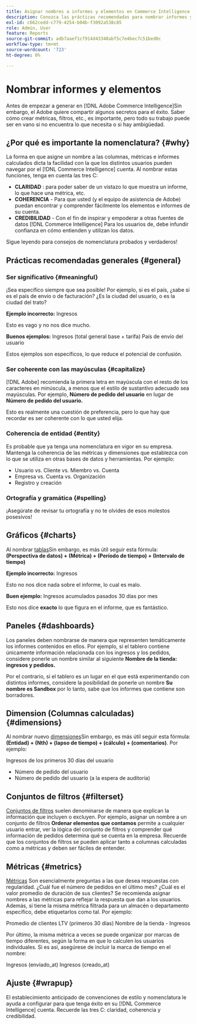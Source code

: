 ```yaml
---
title: Asignar nombres a informes y elementos en Commerce Intelligence
description: Conozca las prácticas recomendadas para nombrar informes y elementos en [!DNL Commerce Intelligence].
exl-id: c662cedd-c779-4254-b04b-f3092a538c85
role: Admin, User
feature: Reports
source-git-commit: adb7aaef1cf914d43348abf5c7e4bec7c51bed0c
workflow-type: tm+mt
source-wordcount: '723'
ht-degree: 0%

---
```


# Nombrar informes y elementos

Antes de empezar a generar en [!DNL Adobe Commerce Intelligence]Sin embargo, el Adobe quiere compartir algunos secretos para el éxito. Saber cómo crear métricas, filtros, etc., es importante, pero todo su trabajo puede ser en vano si no encuentra lo que necesita o si hay ambigüedad.

## ¿Por qué es importante la nomenclatura? {#why}

La forma en que asigne un nombre a las columnas, métricas e informes calculados dicta la facilidad con la que los distintos usuarios pueden navegar por el [!DNL Commerce Intelligence] cuenta. Al nombrar estas funciones, tenga en cuenta las tres C:

* **CLARIDAD** : para poder saber de un vistazo lo que muestra un informe, lo que hace una métrica, etc.
* **COHERENCIA** - Para que usted (y el equipo de asistencia de Adobe) puedan encontrar y comprender fácilmente los elementos e informes de su cuenta.
* **CREDIBILIDAD** - Con el fin de inspirar y empoderar a otras fuentes de datos [!DNL Commerce Intelligence] Para los usuarios de, debe infundir confianza en cómo entienden y utilizan los datos.

Sigue leyendo para consejos de nomenclatura probados y verdaderos!

## Prácticas recomendadas generales {#general}

### Ser significativo {#meaningful}

¡Sea específico siempre que sea posible! Por ejemplo, si es el país, ¿sabe si es el país de envío o de facturación? ¿Es la ciudad del usuario, o es la ciudad del trato?

**Ejemplo incorrecto:**
Ingresos

Esto es vago y no nos dice mucho.

**Buenos ejemplos:**
Ingresos (total general base + tarifa) País de envío del usuario

Estos ejemplos son específicos, lo que reduce el potencial de confusión.

### Ser coherente con las mayúsculas {#capitalize}

[!DNL Adobe] recomienda la primera letra en mayúscula con el resto de los caracteres en minúscula, a menos que el estilo de sustantivo adecuado sea mayúsculas. Por ejemplo, **Número de pedido del usuario** en lugar de **Número de pedido del usuario.**

Esto es realmente una cuestión de preferencia, pero lo que hay que recordar es ser coherente con lo que usted elija.

### Coherencia de entidad {#entity}

Es probable que ya tenga una nomenclatura en vigor en su empresa. Mantenga la coherencia de las métricas y dimensiones que establezca con lo que se utiliza en otras bases de datos y herramientas. Por ejemplo:

* Usuario vs. Cliente vs. Miembro vs. Cuenta
* Empresa vs. Cuenta vs. Organización
* Registro y creación

### Ortografía y gramática {#spelling}

¡Asegúrate de revisar tu ortografía y no te olvides de esos molestos posesivos!

## Gráficos {#charts}

Al nombrar [tablas](../tutorials/using-visual-report-builder.md)Sin embargo, es más útil seguir esta fórmula: **(Perspectiva de datos) + (Métrica) + (Período de tiempo) + (Intervalo de tiempo)**

**Ejemplo incorrecto:**
Ingresos

Esto no nos dice nada sobre el informe, lo cual es malo.

**Buen ejemplo:**
Ingresos acumulados pasados 30 días por mes

Esto nos dice **exacto** lo que figura en el informe, que es fantástico.

## Paneles {#dashboards}

Los paneles deben nombrarse de manera que representen temáticamente los informes contenidos en ellos. Por ejemplo, si el tablero contiene únicamente información relacionada con los ingresos y los pedidos, considere ponerle un nombre similar al siguiente **Nombre de la tienda: ingresos y pedidos.**

Por el contrario, si el tablero es un lugar en el que está experimentando con distintos informes, considere la posibilidad de ponerle un nombre **Su nombre es Sandbox** por lo tanto, sabe que los informes que contiene son borradores.

## Dimension (Columnas calculadas) {#dimensions}

Al nombrar nuevo [dimensiones](../data-analyst/data-warehouse-mgr/creating-calculated-columns.md)Sin embargo, es más útil seguir esta fórmula: **(Entidad) + (Nth) + (lapso de tiempo) + (cálculo) + (comentarios)**. Por ejemplo:

Ingresos de los primeros 30 días del usuario
* Número de pedido del usuario
* Número de pedido del usuario (a la espera de auditoría)

## Conjuntos de filtros {#filterset}

[Conjuntos de filtros](../data-user/reports/ess-manage-data-filters.md) suelen denominarse de manera que explican la información que incluyen o excluyen. Por ejemplo, asignar un nombre a un conjunto de filtros **Ordenar elementos que contamos** permite a cualquier usuario entrar, ver la lógica del conjunto de filtros y comprender qué información de pedidos determina qué se cuenta en la empresa. Recuerde que los conjuntos de filtros se pueden aplicar tanto a columnas calculadas como a métricas y deben ser fáciles de entender.

## Métricas {#metrics}

[Métricas](../data-user/reports/ess-manage-data-metrics.md) Son esencialmente preguntas a las que desea respuestas con regularidad. ¿Cuál fue el número de pedidos en el último mes? ¿Cuál es el valor promedio de duración de sus clientes? Se recomienda asignar nombres a las métricas para reflejar la respuesta que dan a los usuarios. Además, si tiene la misma métrica filtrada para un almacén o departamento específico, debe etiquetarlos como tal. Por ejemplo:

Promedio de clientes LTV (primeros 30 días) Nombre de la tienda - Ingresos

Por último, la misma métrica a veces se puede organizar por marcas de tiempo diferentes, según la forma en que lo calculen los usuarios individuales. Si es así, asegúrese de incluir la marca de tiempo en el nombre:

Ingresos (enviado\_at) Ingresos (creado\_at)

## Ajuste {#wrapup}

El establecimiento anticipado de convenciones de estilo y nomenclatura le ayuda a configurar para que tenga éxito en su [!DNL Commerce Intelligence] cuenta. Recuerde las tres C: claridad, coherencia y credibilidad.
